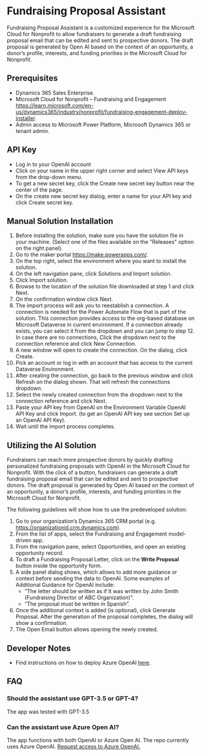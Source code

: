 # Fundraising Proposal Assistant

Fundraising Proposal Assistant is a customized experience for the Microsoft Cloud for Nonprofit to allow fundraisers to generate a draft fundraising proposal email that can be edited and sent to prospective donors. The draft proposal is generated by Open AI based on the context of an opportunity, a donor’s profile, interests, and funding priorities in the Microsoft Cloud for Nonprofit.



## Prerequisites

- Dynamics 365 Sales Enterprise.
- Microsoft Cloud for Nonprofit – Fundraising and Engagement https://learn.microsoft.com/en-us/dynamics365/industry/nonprofit/fundraising-engagement-deploy-installer.
- Admin access to Microsoft Power Platform, Microsoft Dynamics 365 or tenant admin.


## API Key

- Log in to your OpenAI account
- Click on your name in the upper right corner and select View API keys from the drop-down menu.
- To get a new secret key, click the Create new secret key button near the center of the page.
- On the create new secret key dialog, enter a name for your API key and click Create secret key.


## Manual Solution Installation

1. Before installing the solution, make sure you have the solution file in your machine. (Select one of the files available on the "Releases" option on the right panel).
2. Go to the maker portal https://make.powerapps.com/.
3. On the top right, select the environment where you want to install the solution.
4. On the left navigation pane, click Solutions and Import solution.
5. Click Import solution.
6. Browse to the location of the solution file downloaded at step 1 and click Next.
7. On the confirmation window click Next.
8. The import process will ask you to reestablish a connection. A connection is needed for the Power Automate Flow that is part of the solution. This connection provides access to the org-based database on Microsoft Dataverse in current environment. If a connection already exists, you can select it from the dropdown and you can jump to step 12. In case there are no connections, Click the dropdown next to the connection reference and click New Connection.
9. A new window will open to create the connection. On the dialog, click Create.
10. Pick an account or log in with an account that has access to the current Dataverse Environment.
11. After creating the connection, go back to the previous window and click Refresh on the dialog shown. That will refresh the connections dropdown.
12. Select the newly created connection from the dropdown next to the connection reference and click Next.
13. Paste your API key from OpenAI on the Environment Variable OpenAI API Key and click Import. (to get an OpenAI API key see section Set up an OpenAI API Key).
14. Wait until the import process completes.

## Utilizing the AI Solution
Fundraisers can reach more prospective donors by quickly drafting personalized fundraising proposals with OpenAI in the Microsoft Cloud for Nonprofit.
With the click of a button, fundraisers can generate a draft fundraising proposal email that can be edited and sent to prospective donors. The draft proposal is generated by Open AI based on the context of an opportunity, a donor’s profile, interests, and funding priorities in the Microsoft Cloud for Nonprofit.

The following guidelines will show how to use the predeveloped solution:
1. Go to your organization’s Dynamics 365 CRM portal (e.g. https://organizationid.crm.dynamics.com).
2. From the list of apps, select the Fundraising and Engagement model-driven app.
3. From the navigation pane, select Opportunities, and open an existing opportunity record.
4. To draft a Fundraising Proposal Letter, click on the **Write Proposal** button inside the opportunity form.
5. A side panel dialog shows, which allows to add more guidance or context before sending the data to OpenAI. Some examples of Additional Guidance for OpenAI include:
    - “The letter should be written as if It was written by John Smith (Fundraising Director of ABC Organization)”.
    -  “The proposal must be written in Spanish”.
6. Once the additional context is added (is optional), click Generate Proposal. After the generation of the proposal completes, the dialog will show a confirmation.
7. The Open Email button allows opening the newly created.

## Developer Notes

- Find instructions on how to deploy Azure OpenAI [here](https://learn.microsoft.com/en-us/azure/cognitive-services/openai/how-to/create-resource?pivots=web-portal).


## FAQ
### Should the assistant use GPT-3.5 or GPT-4?
The app was tested with GPT-3.5 

### Can the assistant use Azure Open AI?
The app functions with both OpenAI or Azure Open AI. The repo currently uses Azure OpenAI. 
[Request access to Azure OpenAI.](https://customervoice.microsoft.com/Pages/ResponsePage.aspx?id=v4j5cvGGr0GRqy180BHbR7en2Ais5pxKtso_Pz4b1_xUOFA5Qk1UWDRBMjg0WFhPMkIzTzhKQ1dWNyQlQCN0PWcu)


